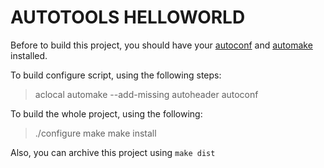 AUTOTOOLS HELLOWORLD
=========
Before to build this project, you should have your [autoconf][1] and [automake][1] installed.

[1]:https://ftp.gnu.org/gnu/autoconf/autoconf-latest.tar.gz
[2]:https://ftp.gnu.org/gnu/automake/automake-1.15.1.tar.gz

To build configure script, using the following steps:

> aclocal
> automake --add-missing
> autoheader
> autoconf

To build the whole project, using the following:

> ./configure
> make
> make install

Also, you can archive this project using `make dist`

